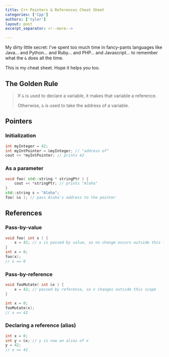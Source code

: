 ```yaml
---
title: C++ Pointers & References Cheat Sheet
categories: ['Cpp']
authors: ['tyler']
layout: post
excerpt_separator: <!--more-->

---
```


My dirty little secret: I’ve spent too much time in fancy-pants languages like Java… and Python… and Ruby… and PHP… and Javascript… to remember what the `&` does all the time.

This is my cheat sheet. Hope it helps you too.

<!--more-->

The Golden Rule
---------------

> If `&` is used to declare a variable, it makes that variable a reference.
> 
> Otherwise, `&` is used to take the address of a variable.

Pointers
--------

### Initialization

```cpp
int myInteger = 42;
int myIntPointer = &myInteger; // "address of"
cout << *myIntPointer; // prints 42
```

### As a parameter

```cpp
void foo( std::string * stringPtr ) {
    cout << *stringPtr; // prints "Aloha"
}
std::string s = "Aloha";
foo( &s ); // pass Aloha's address to the pointer
```

References
----------

### Pass-by-value

```cpp
void foo( int x ) {
    x = 42; // x is passed by value, so no change occurs outside this function
}
int x = 0;
foo(x);
// x == 0
```
    

### Pass-by-reference

```cpp
void fooMutate( int &x ) {
    x = 42; // passed by reference, so x changes outside this scope
}

int x = 0;
fooMutate(x);
// x == 42
```
    

### Declaring a reference (alias)

```cpp
int x = 0;
int y = &x; // y is now an alias of x
y = 42;
// x == 42
```




